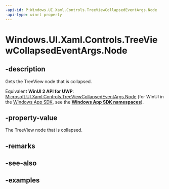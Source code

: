 ```yaml
---
-api-id: P:Windows.UI.Xaml.Controls.TreeViewCollapsedEventArgs.Node
-api-type: winrt property
---
```


<!-- Property syntax.
public TreeViewNode Node { get; }
-->

# Windows.UI.Xaml.Controls.TreeViewCollapsedEventArgs.Node

## -description

Gets the TreeView node that is collapsed.

Equivalent **WinUI 2 API for UWP**: [Microsoft.UI.Xaml.Controls.TreeViewCollapsedEventArgs.Node](/windows/winui/api/microsoft.ui.xaml.controls.treeviewcollapsedeventargs.node) (for WinUI in the [Windows App SDK](/windows/apps/windows-app-sdk/), see the **[Windows App SDK namespaces](/windows/windows-app-sdk/api/winrt/)**).

## -property-value

The TreeView node that is collapsed.

## -remarks

## -see-also

## -examples

